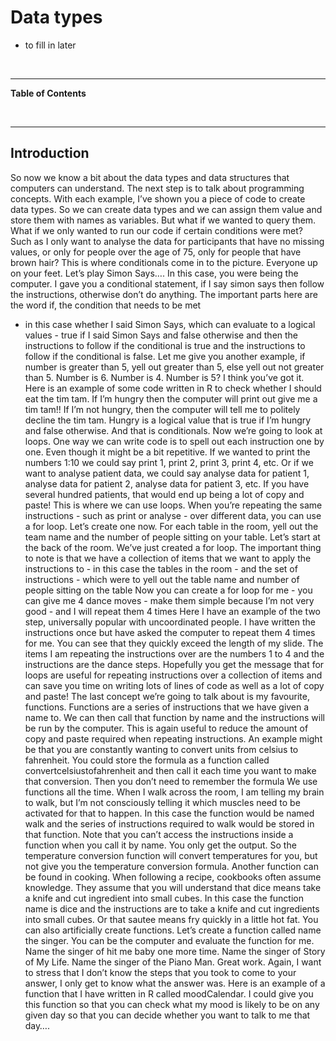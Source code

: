 Data types
==========

<!--sec data-title="Learning Objectives" data-id="obj" data-show=true data-collapse=false ces-->
-   to fill in later

<!--endsec-->
<br>

------------------------------------------------------------------------

**Table of Contents**

<!-- toc -->
<br>

------------------------------------------------------------------------

Introduction
------------

So now we know a bit about the data types and data structures that
computers can understand. The next step is to talk about programming
concepts. With each example, I’ve shown you a piece of code to create
data types. So we can create data types and we can assign them value and
store them with names as variables. But what if we wanted to query them.
What if we only wanted to run our code if certain conditions were met?
Such as I only want to analyse the data for participants that have no
missing values, or only for people over the age of 75, only for people
that have brown hair? This is where conditionals come in to the picture.
Everyone up on your feet. Let’s play Simon Says…. In this case, you were
being the computer. I gave you a conditional statement, if I say simon
says then follow the instructions, otherwise don’t do anything. The
important parts here are the word if, the condition that needs to be met
- in this case whether I said Simon Says, which can evaluate to a
logical values - true if I said Simon Says and false otherwise and then
the instructions to follow if the conditional is true and the
instructions to follow if the conditional is false. Let me give you
another example, if number is greater than 5, yell out greater than 5,
else yell out not greater than 5. Number is 6. Number is 4. Number is 5?
I think you’ve got it. Here is an example of some code written in R to
check whether I should eat the tim tam. If I’m hungry then the computer
will print out give me a tim tam!! If I’m not hungry, then the computer
will tell me to politely decline the tim tam. Hungry is a logical value
that is true if I’m hungry and false otherwise. And that is
conditionals. Now we’re going to look at loops. One way we can write
code is to spell out each instruction one by one. Even though it might
be a bit repetitive. If we wanted to print the numbers 1:10 we could say
print 1, print 2, print 3, print 4, etc. Or if we want to analyse
patient data, we could say analyse data for patient 1, analyse data for
patient 2, analyse data for patient 3, etc. If you have several hundred
patients, that would end up being a lot of copy and paste! This is where
we can use loops. When you’re repeating the same instructions - such as
print or analyse - over different data, you can use a for loop. Let’s
create one now. For each table in the room, yell out the team name and
the number of people sitting on your table. Let’s start at the back of
the room. We’ve just created a for loop. The important thing to note is
that we have a collection of items that we want to apply the
instructions to - in this case the tables in the room - and the set of
instructions - which were to yell out the table name and number of
people sitting on the table Now you can create a for loop for me - you
can give me 4 dance moves - make them simple because I’m not very good -
and I will repeat them 4 times Here I have an example of the two step,
universally popular with uncoordinated people. I have written the
instructions once but have asked the computer to repeat them 4 times for
me. You can see that they quickly exceed the length of my slide. The
items I am repeating the instructions over are the numbers 1 to 4 and
the instructions are the dance steps. Hopefully you get the message that
for loops are useful for repeating instructions over a collection of
items and can save you time on writing lots of lines of code as well as
a lot of copy and paste! The last concept we’re going to talk about is
my favourite, functions. Functions are a series of instructions that we
have given a name to. We can then call that function by name and the
instructions will be run by the computer. This is again useful to reduce
the amount of copy and paste required when repeating instructions. An
example might be that you are constantly wanting to convert units from
celsius to fahrenheit. You could store the formula as a function called
convertcelsiustofahrenheit and then call it each time you want to make
that conversion. Then you don’t need to remember the formula We use
functions all the time. When I walk across the room, I am telling my
brain to walk, but I’m not consciously telling it which muscles need to
be activated for that to happen. In this case the function would be
named walk and the series of instructions required to walk would be
stored in that function. Note that you can’t access the instructions
inside a function when you call it by name. You only get the output. So
the temperature conversion function will convert temperatures for you,
but not give you the temperature conversion formula. Another function
can be found in cooking. When following a recipe, cookbooks often assume
knowledge. They assume that you will understand that dice means take a
knife and cut ingredient into small cubes. In this case the function
name is dice and the instructions are to take a knife and cut
ingredients into small cubes. Or that sautee means fry quickly in a
little hot fat. You can also artificially create functions. Let’s create
a function called name the singer. You can be the computer and evaluate
the function for me. Name the singer of hit me baby one more time. Name
the singer of Story of My Life. Name the singer of the Piano Man. Great
work. Again, I want to stress that I don’t know the steps that you took
to come to your answer, I only get to know what the answer was. Here is
an example of a function that I have written in R called moodCalendar. I
could give you this function so that you can check what my mood is
likely to be on any given day so that you can decide whether you want to
talk to me that day….
